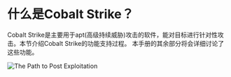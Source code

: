 # 什么是Cobalt Strike？
Cobalt Strike是主要用于apt(高级持续威胁)攻击的软件，能对目标进行针对性攻击。本节介绍Cobalt Strike的功能支持过程。 本手册的其余部分将会详细讨论了这些功能。

![The Path to Post Exploitation](https://raw.githubusercontent.com/evilwing/wing-images/master/img/20181022024023.png)